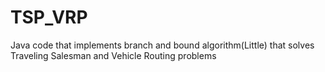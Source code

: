 # TSP_VRP
Java code that implements branch and bound algorithm(Little) that solves Traveling Salesman and Vehicle Routing problems
